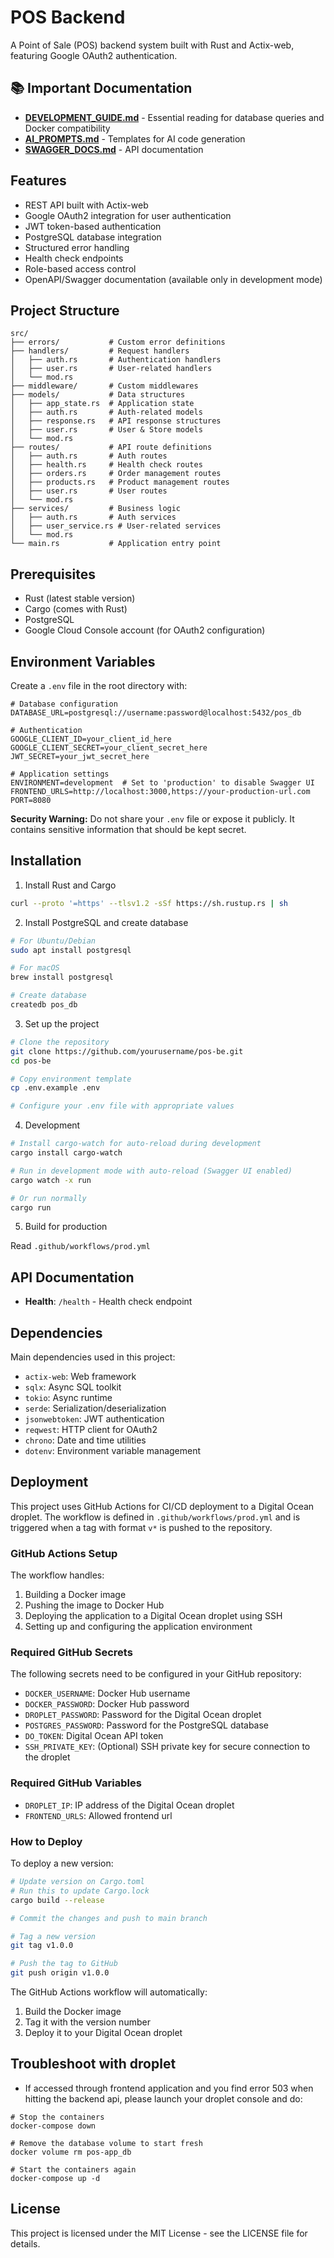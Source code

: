 # POS Backend

A Point of Sale (POS) backend system built with Rust and Actix-web, featuring Google OAuth2 authentication.

## 📚 Important Documentation

- **[DEVELOPMENT_GUIDE.md](./DEVELOPMENT_GUIDE.md)** - Essential reading for database queries and Docker compatibility
- **[AI_PROMPTS.md](./AI_PROMPTS.md)** - Templates for AI code generation
- **[SWAGGER_DOCS.md](./SWAGGER_DOCS.md)** - API documentation

## Features

- REST API built with Actix-web
- Google OAuth2 integration for user authentication
- JWT token-based authentication
- PostgreSQL database integration
- Structured error handling
- Health check endpoints
- Role-based access control
- OpenAPI/Swagger documentation (available only in development mode)

## Project Structure

```
src/
├── errors/           # Custom error definitions
├── handlers/         # Request handlers
│   ├── auth.rs       # Authentication handlers
│   ├── user.rs       # User-related handlers
│   └── mod.rs
├── middleware/       # Custom middlewares
├── models/           # Data structures
│   ├── app_state.rs  # Application state
│   ├── auth.rs       # Auth-related models
│   ├── response.rs   # API response structures
│   ├── user.rs       # User & Store models
│   └── mod.rs
├── routes/           # API route definitions
│   ├── auth.rs       # Auth routes
│   ├── health.rs     # Health check routes
│   ├── orders.rs     # Order management routes
│   ├── products.rs   # Product management routes
│   ├── user.rs       # User routes
│   └── mod.rs
├── services/         # Business logic
│   ├── auth.rs       # Auth services
│   ├── user_service.rs # User-related services
│   └── mod.rs
└── main.rs           # Application entry point
```

## Prerequisites

- Rust (latest stable version)
- Cargo (comes with Rust)
- PostgreSQL
- Google Cloud Console account (for OAuth2 configuration)

## Environment Variables

Create a `.env` file in the root directory with:

```env
# Database configuration
DATABASE_URL=postgresql://username:password@localhost:5432/pos_db

# Authentication
GOOGLE_CLIENT_ID=your_client_id_here
GOOGLE_CLIENT_SECRET=your_client_secret_here
JWT_SECRET=your_jwt_secret_here

# Application settings
ENVIRONMENT=development  # Set to 'production' to disable Swagger UI
FRONTEND_URLS=http://localhost:3000,https://your-production-url.com
PORT=8080
```

**Security Warning:** Do not share your `.env` file or expose it publicly. It contains sensitive information that should be kept secret.

## Installation

1. Install Rust and Cargo

```bash
curl --proto '=https' --tlsv1.2 -sSf https://sh.rustup.rs | sh
```

2. Install PostgreSQL and create database

```bash
# For Ubuntu/Debian
sudo apt install postgresql

# For macOS
brew install postgresql

# Create database
createdb pos_db
```

3. Set up the project

```bash
# Clone the repository
git clone https://github.com/yourusername/pos-be.git
cd pos-be

# Copy environment template
cp .env.example .env

# Configure your .env file with appropriate values
```

4. Development

```bash
# Install cargo-watch for auto-reload during development
cargo install cargo-watch

# Run in development mode with auto-reload (Swagger UI enabled)
cargo watch -x run

# Or run normally
cargo run
```

5. Build for production

Read `.github/workflows/prod.yml`

## API Documentation

- **Health**: `/health` - Health check endpoint

## Dependencies

Main dependencies used in this project:

- `actix-web`: Web framework
- `sqlx`: Async SQL toolkit
- `tokio`: Async runtime
- `serde`: Serialization/deserialization
- `jsonwebtoken`: JWT authentication
- `reqwest`: HTTP client for OAuth2
- `chrono`: Date and time utilities
- `dotenv`: Environment variable management

## Deployment

This project uses GitHub Actions for CI/CD deployment to a Digital Ocean droplet. The workflow is defined in `.github/workflows/prod.yml` and is triggered when a tag with format `v*` is pushed to the repository.

### GitHub Actions Setup

The workflow handles:

1. Building a Docker image
2. Pushing the image to Docker Hub
3. Deploying the application to a Digital Ocean droplet using SSH
4. Setting up and configuring the application environment

### Required GitHub Secrets

The following secrets need to be configured in your GitHub repository:

- `DOCKER_USERNAME`: Docker Hub username
- `DOCKER_PASSWORD`: Docker Hub password
- `DROPLET_PASSWORD`: Password for the Digital Ocean droplet
- `POSTGRES_PASSWORD`: Password for the PostgreSQL database
- `DO_TOKEN`: Digital Ocean API token
- `SSH_PRIVATE_KEY`: (Optional) SSH private key for secure connection to the droplet

### Required GitHub Variables

- `DROPLET_IP`: IP address of the Digital Ocean droplet
- `FRONTEND_URLS`: Allowed frontend url

### How to Deploy

To deploy a new version:

```bash
# Update version on Cargo.toml
# Run this to update Cargo.lock
cargo build --release

# Commit the changes and push to main branch

# Tag a new version
git tag v1.0.0

# Push the tag to GitHub
git push origin v1.0.0
```

The GitHub Actions workflow will automatically:

1. Build the Docker image
2. Tag it with the version number
3. Deploy it to your Digital Ocean droplet

## Troubleshoot with droplet

- If accessed through frontend application and you find error 503 when hitting the backend api, please launch your droplet console and do:

```
# Stop the containers
docker-compose down

# Remove the database volume to start fresh
docker volume rm pos-app_db

# Start the containers again
docker-compose up -d
```

## License

This project is licensed under the MIT License - see the LICENSE file for details.
